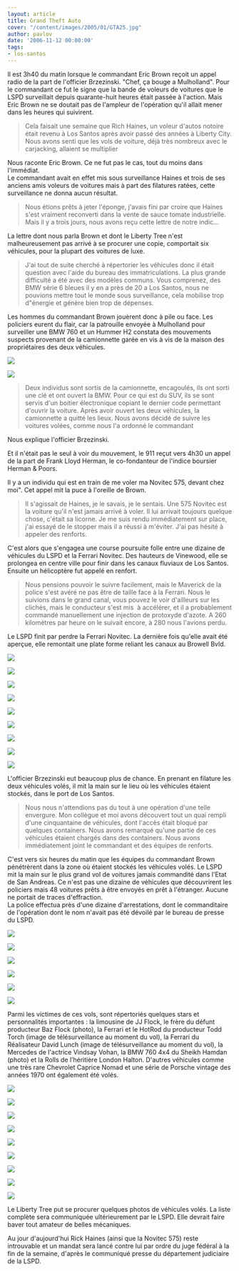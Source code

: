 ```yaml
---
layout: article
title: Grand Theft Auto
cover: "/content/images/2005/01/GTA25.jpg"
author: pavlov
date: '2006-11-12 00:00:00'
tags:
- los-santos
---
```


Il est 3h40 du matin lorsque le commandant Eric Brown reçoit un appel radio de la part de l'officier Brzezinski. "Chef, ça bouge a Mulholland". Pour le commandant ce fut le signe que la bande de voleurs de voitures que le LSPD surveillait depuis quarante-huit heures était passée à l'action. Mais Eric Brown ne se doutait pas de l'ampleur de l'opération qu'il allait mener dans les heures qui suivirent.

> Cela faisait une semaine que Rich Haines, un voleur d'autos notoire était revenu à Los Santos après avoir passé des années à Liberty City. Nous avons senti que les vols de voiture, déjà très nombreux avec le carjacking, allaient se multiplier

Nous raconte Eric Brown. Ce ne fut pas le cas, tout du moins dans l'immédiat.  
Le commandant avait en effet mis sous surveillance Haines et trois de ses anciens amis voleurs de voitures mais à part des filatures ratées, cette surveillance ne donna aucun résultat.

> Nous étions prêts à jeter l'éponge, j'avais fini par croire que Haines s'est vraiment reconverti dans la vente de sauce tomate industrielle. Mais il y a trois jours, nous avons reçu cette lettre de notre indic...

La lettre dont nous parla Brown et dont le Liberty Tree n'est malheureusement pas arrivé à se procurer une copie, comportait six véhicules, pour la plupart des voitures de luxe.

> J'ai tout de suite cherché à répertorier les véhicules donc il était question avec l'aide du bureau des immatriculations. La plus grande difficulté a été avec des modèles communs. Vous comprenez, des BMW série 6 bleues il y en a près de 20 a Los Santos, nous ne pouvions mettre tout le monde sous surveillance, cela mobilise trop d"énergie et génère bien trop de dépenses.

Les hommes du commandant Brown jouèrent donc à pile ou face. Les policiers eurent du flair, car la patrouille envoyée à Mulholland pour surveiller une BMW 760 et un Hummer H2 constata des mouvements suspects provenant de la camionnette garée en vis à vis de la maison des propriétaires des deux véhicules.

![](  /content/images/2005/01/GTA03.jpg)

![](  /content/images/2005/01/GTA04.jpg)

> Deux individus sont sortis de la camionnette, encagoulés, ils ont sorti une clé et ont ouvert la BMW. Pour ce qui est du SUV, ils se sont servis d'un boitier électronique copiant le dernier code permettant d'ouvrir la voiture. Après avoir ouvert les deux véhicules, la camionnette a quitté les lieux. Nous avons décidé de suivre les voitures volées, comme nous l'a ordonné le commandant

Nous explique l'officier Brzezinski.

Et il n'était pas le seul à voir du mouvement, le 911 reçut vers 4h30 un appel de la part de Frank Lloyd Herman, le co-fondanteur de l'indice boursier Herman & Poors.

Il y a un individu qui est en train de me voler ma Novitec 575, devant chez moi". Cet appel mit la puce à l'oreille de Brown.

> Il s'agissait de Haines, je le savais, je le sentais. Une 575 Novitec est la voiture qu'il n'est jamais arrivé à voler. Il lui arrivait toujours quelque chose, c'était sa licorne. Je me suis rendu immédiatement sur place, j'ai essayé de le stopper mais il a réussi à m'éviter. J'ai pas hésité&nbsp;à appeler des renforts.

C'est alors que s'engagea une course poursuite folle entre une dizaine de véhicules du LSPD et la Ferrari Novitec. Des hauteurs de Vinewood, elle se prolongea en centre ville pour finir dans les canaux fluviaux de Los Santos. Ensuite un hélicoptère fut appelé en renfort.

> Nous pensions pouvoir le suivre facilement, mais le Maverick de la police s'est avéré ne pas être de taille face à la Ferrari. Nous le suivions dans le grand canal, vous pouvez le voir d'ailleurs sur les clichés, mais le conducteur s'est mis&nbsp; à accélérer, et il a probablement commandé manuellement une injection de protoxyde d'azote. A 260 kilomètres par heure on le suivait encore, à 280 nous l'avions perdu.

Le LSPD finit par perdre la Ferrari Novitec. La dernière fois qu'elle avait été aperçue, elle remontait une plate forme reliant les canaux au Browell Bvld.

![](  /content/images/2005/01/GTA22.jpg)

![](  /content/images/2005/01/GTA23.jpg)

![](  /content/images/2005/01/GTA24.jpg)

![](  /content/images/2005/01/GTA25.jpg)

![](  /content/images/2005/01/GTA26.jpg)

![](  /content/images/2005/01/GTA27.jpg)

![](  /content/images/2005/01/GTA28.jpg)

![](  /content/images/2005/01/GTA18.jpg)

![](  /content/images/2005/01/GTA19.jpg)

L'officier Brzezinski eut beaucoup plus de chance. En prenant en filature les deux véhicules volés, il mit la main sur le lieu où les véhicules étaient stockés, dans le port de Los Santos.

> Nous nous n'attendions pas du tout à une opération d'une telle envergure. Mon collègue et moi avons découvert tout un quai rempli d'une cinquantaine de véhicules, dont l'accès était bloqué par quelques containers. Nous avons remarqué qu'une partie de ces véhicules étaient chargés dans des containers. Nous avons immédiatement joint le commandant et des équipes de renforts.

C'est vers six heures du matin que les équipes du commandant Brown pénétrèrent dans la zone où étaient stockés les véhicules volés. Le LSPD mit la main sur le plus grand vol de voitures jamais commandité dans l'Etat de San Andreas. Ce n'est pas une dizaine de véhicules que découvrirent les policiers mais 48 voitures prêts à être envoyés en prêt à l'étranger. Aucune ne portait de traces d'effraction.  
La police effectua près d'une dizaine d'arrestations, dont le commanditaire de l'opération dont le nom n'avait pas été dévoilé par le bureau de presse du LSPD.

![](  /content/images/2005/01/GTA05.jpg)

![](  /content/images/2005/01/GTA06.jpg)

![](  /content/images/2005/01/GTA08.jpg)

![](  /content/images/2005/01/GTA09.jpg)

![](  /content/images/2005/01/GTA10.jpg)

![](  /content/images/2005/01/GTA11.jpg)

Parmi les victimes de ces vols, sont répertoriés quelques stars et personnalités importantes : la limousine de JJ Flock, le frère du défunt producteur Baz Flock (photo), la Ferrari et le HotRod du producteur Todd Torch (image de télésurveillance au moment du vol), la Ferrari du Réalisateur David Lunch (image de télésurveillance au moment du vol), la Mercedes de l'actrice Vindsay Vohan, la BMW 760 4x4 du Sheikh Hamdan (photo) et la Rolls de l’héritière London Halton. D'autres véhicules comme une très rare Chevrolet Caprice Nomad et une série de Porsche vintage des années 1970 ont également été volés.

![](  /content/images/2005/01/GTA14.jpg)

![](  /content/images/2005/01/GTA13.jpg)

![](  /content/images/2005/01/GTA12.jpg)

![](  /content/images/2005/01/GTA17.jpg)

![](  /content/images/2005/01/GTA16.jpg)

![](  /content/images/2005/01/GTA15.jpg)

![](  /content/images/2005/01/GTA02.jpg)

![](  /content/images/2005/01/GTA21.jpg)

![](  /content/images/2005/01/GTA20.jpg)

Le Liberty Tree put se procurer quelques photos de véhicules volés. La liste complète sera communiquée ultérieurement par le LSPD. Elle devrait faire baver tout amateur de belles mécaniques.

Au jour d'aujourd'hui Rick Haines (ainsi que la Novitec 575) reste introuvable et un mandat sera lancé contre lui par ordre du juge fédéral à la fin de la semaine, d'après le communiqué presse du département judiciaire de la LSPD.

<!--kg-card-end: markdown-->
